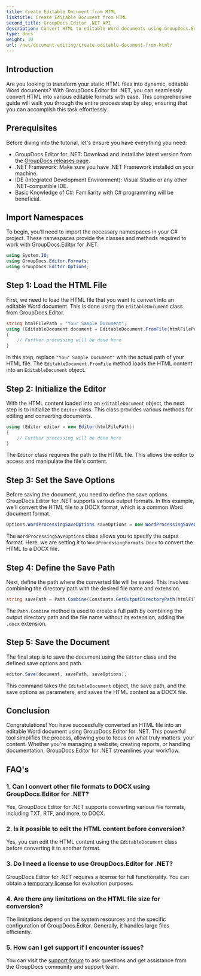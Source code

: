```yaml
---
title: Create Editable Document from HTML
linktitle: Create Editable Document from HTML
second_title: GroupDocs.Editor .NET API
description: Convert HTML to editable Word documents using GroupDocs.Editor for .NET with this step-by-step guide. Perfect for streamlining your document management workflow.
type: docs
weight: 10
url: /net/document-editing/create-editable-document-from-html/
---
```

## Introduction
Are you looking to transform your static HTML files into dynamic, editable Word documents? With GroupDocs.Editor for .NET, you can seamlessly convert HTML into various editable formats with ease. This comprehensive guide will walk you through the entire process step by step, ensuring that you can accomplish this task effortlessly.
## Prerequisites
Before diving into the tutorial, let's ensure you have everything you need:
- GroupDocs.Editor for .NET: Download and install the latest version from the [GroupDocs releases page](https://releases.groupdocs.com/editor/net/).
- .NET Framework: Make sure you have .NET Framework installed on your machine.
- IDE (Integrated Development Environment): Visual Studio or any other .NET-compatible IDE.
- Basic Knowledge of C#: Familiarity with C# programming will be beneficial.
## Import Namespaces
To begin, you’ll need to import the necessary namespaces in your C# project. These namespaces provide the classes and methods required to work with GroupDocs.Editor for .NET.
```csharp
using System.IO;
using GroupDocs.Editor.Formats;
using GroupDocs.Editor.Options;
```
## Step 1: Load the HTML File
First, we need to load the HTML file that you want to convert into an editable Word document. This is done using the `EditableDocument` class from GroupDocs.Editor.

```csharp
string htmlFilePath = "Your Sample Document";
using (EditableDocument document = EditableDocument.FromFile(htmlFilePath, null))
{
    // Further processing will be done here
}
```
In this step, replace `"Your Sample Document"` with the actual path of your HTML file. The `EditableDocument.FromFile` method loads the HTML content into an `EditableDocument` object.
## Step 2: Initialize the Editor
With the HTML content loaded into an `EditableDocument` object, the next step is to initialize the `Editor` class. This class provides various methods for editing and converting documents.

```csharp
using (Editor editor = new Editor(htmlFilePath))
{
    // Further processing will be done here
}
```
The `Editor` class requires the path to the HTML file. This allows the editor to access and manipulate the file's content.
## Step 3: Set the Save Options
Before saving the document, you need to define the save options. GroupDocs.Editor for .NET supports various output formats. In this example, we'll convert the HTML file to a DOCX format, which is a common Word document format.

```csharp
Options.WordProcessingSaveOptions saveOptions = new WordProcessingSaveOptions(WordProcessingFormats.Docx);
```
The `WordProcessingSaveOptions` class allows you to specify the output format. Here, we are setting it to `WordProcessingFormats.Docx` to convert the HTML to a DOCX file.
## Step 4: Define the Save Path
Next, define the path where the converted file will be saved. This involves combining the directory path with the desired file name and extension.

```csharp
string savePath = Path.Combine(Constants.GetOutputDirectoryPath(htmlFilePath), Path.GetFileNameWithoutExtension(htmlFilePath) + ".docx");
```
The `Path.Combine` method is used to create a full path by combining the output directory path and the file name without its extension, adding the `.docx` extension.
## Step 5: Save the Document
The final step is to save the document using the `Editor` class and the defined save options and path.

```csharp
editor.Save(document, savePath, saveOptions);
```
This command takes the `EditableDocument` object, the save path, and the save options as parameters, and saves the HTML content as a DOCX file.
## Conclusion
Congratulations! You have successfully converted an HTML file into an editable Word document using GroupDocs.Editor for .NET. This powerful tool simplifies the process, allowing you to focus on what truly matters: your content. Whether you're managing a website, creating reports, or handling documentation, GroupDocs.Editor for .NET streamlines your workflow.
## FAQ's
### 1. Can I convert other file formats to DOCX using GroupDocs.Editor for .NET?
Yes, GroupDocs.Editor for .NET supports converting various file formats, including TXT, RTF, and more, to DOCX.
### 2. Is it possible to edit the HTML content before conversion?
Yes, you can edit the HTML content using the `EditableDocument` class before converting it to another format.
### 3. Do I need a license to use GroupDocs.Editor for .NET?
GroupDocs.Editor for .NET requires a license for full functionality. You can obtain a [temporary license](https://purchase.groupdocs.com/temporary-license/) for evaluation purposes.
### 4. Are there any limitations on the HTML file size for conversion?
The limitations depend on the system resources and the specific configuration of GroupDocs.Editor. Generally, it handles large files efficiently.
### 5. How can I get support if I encounter issues?
You can visit the [support forum](https://forum.groupdocs.com/c/editor/20) to ask questions and get assistance from the GroupDocs community and support team.
